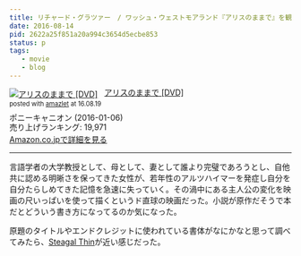 ```yaml
---
title: リチャード・グラツァー　/ ワッシュ・ウェストモアランド『アリスのままで』を観た
date: 2016-08-14
pid: 2622a25f851a20a994c3654d5ecbe853
status: p
tags:
   - movie
   - blog
---
```


<div class="amazlet-box" style="margin-bottom:0px;"><div class="amazlet-image" style="float:left;margin:0px 12px 1px 0px;"><a href="http://www.amazon.co.jp/exec/obidos/ASIN/B015Z6D2I0/dotimpact-22/ref=nosim/" name="amazletlink" target="_blank"><img src="http://ecx.images-amazon.com/images/I/51Dx0zys5jL._SL160_.jpg" alt="アリスのままで [DVD]" style="border: none;" /></a></div><div class="amazlet-info" style="line-height:120%; margin-bottom: 10px"><div class="amazlet-name" style="margin-bottom:10px;line-height:120%"><a href="http://www.amazon.co.jp/exec/obidos/ASIN/B015Z6D2I0/dotimpact-22/ref=nosim/" name="amazletlink" target="_blank">アリスのままで [DVD]</a><div class="amazlet-powered-date" style="font-size:80%;margin-top:5px;line-height:120%">posted with <a href="http://www.amazlet.com/" title="amazlet" target="_blank">amazlet</a> at 16.08.19</div></div><div class="amazlet-detail">ポニーキャニオン (2016-01-06)<br />売り上げランキング: 19,971<br /></div><div class="amazlet-sub-info" style="float: left;"><div class="amazlet-link" style="margin-top: 5px"><a href="http://www.amazon.co.jp/exec/obidos/ASIN/B015Z6D2I0/dotimpact-22/ref=nosim/" name="amazletlink" target="_blank">Amazon.co.jpで詳細を見る</a></div></div></div><div class="amazlet-footer" style="clear: left"></div></div>

---- 

言語学者の大学教授として、母として、妻として誰より完璧であろうとし、自他共に認める明晰さを保ってきた女性が、若年性のアルツハイマーを発症し自分を自分たらしめてきた記憶を急速に失っていく。その渦中にある主人公の変化を映画の尺いっぱいを使って描くというド直球の映画だった。小説が原作だそうで本だとどういう書き方になってるのか気になった。

原題のタイトルやエンドクレジットに使われている書体がなにかなと思って調べてみたら、[Steagal Thin][1]が近い感じだった。



[1]:	http://www.myfonts.com/fonts/insigne/steagal/thin/